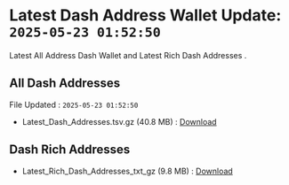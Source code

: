 # Latest Dash Address Wallet Update: `2025-05-23 01:52:50`

Latest All Address Dash Wallet and Latest Rich Dash Addresses .

## All Dash Addresses

File Updated : `2025-05-23 01:52:50`

- Latest_Dash_Addresses.tsv.gz (40.8 MB) : [Download](https://github.com/Pymmdrza/Rich-Address-Wallet/releases/tag/Dash)

## Dash Rich Addresses

- Latest_Rich_Dash_Addresses_txt_gz (9.8 MB) : [Download](https://github.com/Pymmdrza/Rich-Address-Wallet/releases/tag/Dash)
